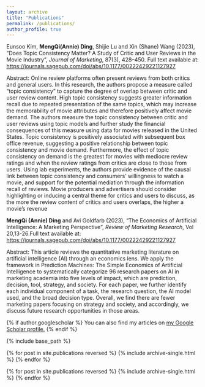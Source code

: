 ```yaml
---
layout: archive
title: "Publications"
permalink: /publications/
author_profile: true
---
```

Eunsoo Kim, **MengQi(Annie) Ding**, Shijie Lu and Xin (Shane) Wang (2023), “Does Topic Consistency Matter? 
A Study of Critic and User Reviews in the Movie Industry”,<i> Journal of Marketing</i>, 87(3), 428–450. Full text available at: <a href = "https://journals.sagepub.com/doi/abs/10.1177/00222429221127927"> https://journals.sagepub.com/doi/abs/10.1177/00222429221127927</a>

Abstract: Online review platforms often present reviews from both critics and general users. In this research, 
the authors propose a measure called “topic consistency” to capture the degree of overlap between 
critic and user review content. High topic consistency suggests greater information recall due to 
repeated presentation of the same topics, which may increase the memorability of movie attributes 
and therefore positively affect movie demand. The authors measure the topic consistency between 
critic and user reviews using topic models and further study the financial consequences of this 
measure using data for movies released in the United States. Topic consistency is positively associated 
with subsequent box office revenue, suggesting a positive relationship between topic consistency and 
movie demand. Furthermore, the effect of topic consistency on demand is the greatest for movies with 
mediocre review ratings and when the review ratings from critics are close to those from users. Using 
lab experiments, the authors provide evidence of the causal link between topic consistency and 
consumers’ willingness to watch a movie, and support for the potential mediation through the 
information recall of reviews. Movie producers and advertisers should consider highlighting or 
inducing a central theme for critics and users to discuss, as the more the review content of critics and 
users overlaps, the higher a movie’s revenue

**MengQi (Annie) Ding** and Avi Goldfarb (2023), “The Economics of Artificial Intelligence: A Marketing
Perspective”, <i>Review of Marketing Research</i>, Vol 20,13-26.Full text available at: <a href = "https://www.emerald.com/insight/content/doi/10.1108/S1548-643520230000020002/full/html"> https://journals.sagepub.com/doi/abs/10.1177/00222429221127927</a>

Abstract: This article reviews the quantitative marketing literature on artificial intelligence (AI) through an
economics lens. We apply the framework in Prediction Machines: The Simple Economics of Artificial
Intelligence to systematically categorize 96 research papers on AI in marketing academia into five
levels of impact, which are prediction, decision, tool, strategy, and society. For each paper, we further
identify each individual component of a task, the research question, the AI model used, and the broad
decision type. Overall, we find there are fewer marketing papers focusing on strategy and society, and
accordingly, we discuss future research opportunities in those areas.

{% if author.googlescholar %}
  You can also find my articles on <u><a href="{{author.googlescholar}}">my Google Scholar profile</a>.</u>
{% endif %}

{% include base_path %}

{% for post in site.publications reversed %}
  {% include archive-single.html %}
{% endfor %}

{% for post in site.publications reversed %}
  {% include archive-single.html %}
{% endfor %}
